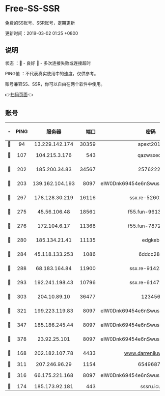 # Free-SS-SSR

免费的SS账号、SSR账号，定期更新

更新时间：2019-03-02 01:25 +0800

## 说明

状态     ：🙂 - 良好 🙁 - 多次连接失败或连接超时

PING值   ：不代表真实使用中的速度，仅供参考。

账号兼容SS、SSR，你可以自由在两个软件中使用。

👉[扫码页面](https://liesauer.github.io/free-ss-ssr.github.io/)👈

## 账号

|-|PING|服务器|端口|密码|加密方式|区域|
|:----:|:----:|:-----:|-----:|:----:|:----:|:----:|
|🙂|94|13.229.142.174|30359|apext2019|chacha20|SG|
|🙂|107|104.215.3.176|543|qazwsxedc|aes-256-gcm|JP|
|🙂|202|185.200.34.83|34567|25762225|aes-256-cfb|US|
|🙂|203|139.162.104.193|8097|eIW0Dnk69454e6nSwuspv9DmS201tQ0D|aes-256-cfb|JP|
|🙂|267|178.128.30.219|16116|ssx.re-52602728|aes-256-cfb|SG|
|🙂|275|45.56.106.48|18561|f55.fun-96139570|aes-256-cfb|US|
|🙂|276|172.104.6.17|11368|f55.fun-78724518|aes-256-cfb|US|
|🙂|280|185.134.21.41|11135|edgkeb|aes-256-cfb|GB|
|🙂|284|45.118.133.253|1086|6ddcc286|aes-256-cfb|SG|
|🙂|288|68.183.164.84|11900|ssx.re-91423865|aes-256-cfb|US|
|🙂|293|192.241.198.43|10796|ssx.re-61472012|aes-256-cfb|US|
|🙂|303|204.10.89.10|36477|123456|aes-256-cfb|US|
|🙂|321|199.223.119.83|8097|eIW0Dnk69454e6nSwuspv9DmS201tQ0D|aes-256-cfb|US|
|🙂|347|185.186.245.44|8097|eIW0Dnk69454e6nSwuspv9DmS201tQ0D|aes-256-cfb|NL|
|🙂|378|23.92.25.101|8097|eIW0Dnk69454e6nSwuspv9DmS201tQ0D|aes-256-cfb|US|
|🙂|168|202.182.107.78|4433|www.darrenliuwei.com|aes-256-cfb|JP|
|🙂|311|207.246.96.29|1154|65496879|chacha20|US|
|🙂|316|66.175.221.168|8097|eIW0Dnk69454e6nSwuspv9DmS201tQ0D|aes-256-cfb|US|
|🙁|174|185.173.92.181|443|sssru.icu|rc4-md5|RU|
